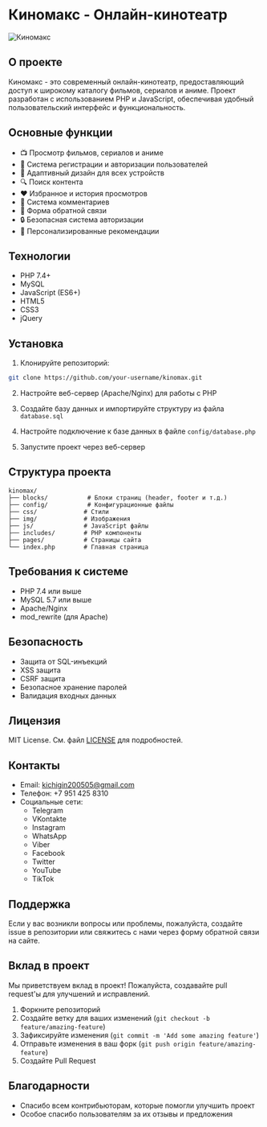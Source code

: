 # Киномакс - Онлайн-кинотеатр

![Киномакс](img/logo.png)

## О проекте

Киномакс - это современный онлайн-кинотеатр, предоставляющий доступ к широкому каталогу фильмов, сериалов и аниме. Проект разработан с использованием PHP и JavaScript, обеспечивая удобный пользовательский интерфейс и функциональность.

## Основные функции

- 📺 Просмотр фильмов, сериалов и аниме
- 👤 Система регистрации и авторизации пользователей
- 📱 Адаптивный дизайн для всех устройств
- 🔍 Поиск контента
- ❤️ Избранное и история просмотров
- 💬 Система комментариев
- 📝 Форма обратной связи
- 🔒 Безопасная система авторизации
- 🎯 Персонализированные рекомендации

## Технологии

- PHP 7.4+
- MySQL
- JavaScript (ES6+)
- HTML5
- CSS3
- jQuery

## Установка

1. Клонируйте репозиторий:
```bash
git clone https://github.com/your-username/kinomax.git
```

2. Настройте веб-сервер (Apache/Nginx) для работы с PHP

3. Создайте базу данных и импортируйте структуру из файла `database.sql`

4. Настройте подключение к базе данных в файле `config/database.php`

5. Запустите проект через веб-сервер

## Структура проекта

```
kinomax/
├── blocks/           # Блоки страниц (header, footer и т.д.)
├── config/           # Конфигурационные файлы
├── css/             # Стили
├── img/             # Изображения
├── js/              # JavaScript файлы
├── includes/        # PHP компоненты
├── pages/           # Страницы сайта
└── index.php        # Главная страница
```

## Требования к системе

- PHP 7.4 или выше
- MySQL 5.7 или выше
- Apache/Nginx
- mod_rewrite (для Apache)

## Безопасность

- Защита от SQL-инъекций
- XSS защита
- CSRF защита
- Безопасное хранение паролей
- Валидация входных данных

## Лицензия

MIT License. См. файл [LICENSE](LICENSE) для подробностей.

## Контакты

- Email: kichigin200505@gmail.com
- Телефон: +7 951 425 8310
- Социальные сети: 
  - Telegram
  - VKontakte
  - Instagram
  - WhatsApp
  - Viber
  - Facebook
  - Twitter
  - YouTube
  - TikTok

## Поддержка

Если у вас возникли вопросы или проблемы, пожалуйста, создайте issue в репозитории или свяжитесь с нами через форму обратной связи на сайте.

## Вклад в проект

Мы приветствуем вклад в проект! Пожалуйста, создавайте pull request'ы для улучшений и исправлений.

1. Форкните репозиторий
2. Создайте ветку для ваших изменений (`git checkout -b feature/amazing-feature`)
3. Зафиксируйте изменения (`git commit -m 'Add some amazing feature'`)
4. Отправьте изменения в ваш форк (`git push origin feature/amazing-feature`)
5. Создайте Pull Request

## Благодарности

- Спасибо всем контрибьюторам, которые помогли улучшить проект
- Особое спасибо пользователям за их отзывы и предложения 
